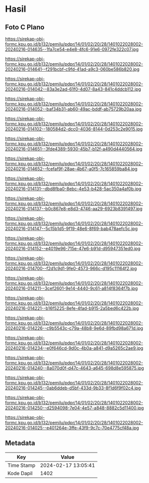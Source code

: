 # Hasil

## Foto C Plano

https://sirekap-obj-formc.kpu.go.id/b132/pemilu/pdpr/14/01/02/20/28/1401022028002-20240216-014635--1fa7ce54-e4e8-4fc6-91e6-0972fe322c07.jpg

https://sirekap-obj-formc.kpu.go.id/b132/pemilu/pdpr/14/01/02/20/28/1401022028002-20240216-014641--f291bcbf-c9fd-41ad-a9c3-060be586b820.jpg

https://sirekap-obj-formc.kpu.go.id/b132/pemilu/pdpr/14/01/02/20/28/1401022028002-20240216-014042--83a3e2ad-61f0-4d07-8a43-841c4ddcb112.jpg

https://sirekap-obj-formc.kpu.go.id/b132/pemilu/pdpr/14/01/02/20/28/1401022028002-20240216-014052--baf34b31-ab60-49ac-bddf-ab75729b20aa.jpg

https://sirekap-obj-formc.kpu.go.id/b132/pemilu/pdpr/14/01/02/20/28/1401022028002-20240216-014102--180584d2-dcc0-4036-8144-0d253c2e9015.jpg

https://sirekap-obj-formc.kpu.go.id/b132/pemilu/pdpr/14/01/02/20/28/1401022028002-20240216-014651--3fde4389-5930-45b7-b12f-a490d4440564.jpg

https://sirekap-obj-formc.kpu.go.id/b132/pemilu/pdpr/14/01/02/20/28/1401022028002-20240216-014652--fcefaf9f-28ae-4b67-a0f5-7c165859ba84.jpg

https://sirekap-obj-formc.kpu.go.id/b132/pemilu/pdpr/14/01/02/20/28/1401022028002-20240216-014131--dbd8fba0-8ebc-4e53-b428-5ac350a4af0b.jpg

https://sirekap-obj-formc.kpu.go.id/b132/pemilu/pdpr/14/01/02/20/28/1401022028002-20240216-014137--b0c867e8-e8d3-4746-aa29-6923b8391497.jpg

https://sirekap-obj-formc.kpu.go.id/b132/pemilu/pdpr/14/01/02/20/28/1401022028002-20240216-014147--5c15b1d5-9f19-48e6-8f69-bab478aefc5c.jpg

https://sirekap-obj-formc.kpu.go.id/b132/pemilu/pdpr/14/01/02/20/28/1401022028002-20240216-014152--e4019e96-715e-47e6-b91d-d95947351ed0.jpg

https://sirekap-obj-formc.kpu.go.id/b132/pemilu/pdpr/14/01/02/20/28/1401022028002-20240216-014700--f2d1c9d1-9fe0-4573-966c-d195c11164f2.jpg

https://sirekap-obj-formc.kpu.go.id/b132/pemilu/pdpr/14/01/02/20/28/1401022028002-20240216-014211--3cef2601-9e14-4440-9c61-a814f8364f7b.jpg

https://sirekap-obj-formc.kpu.go.id/b132/pemilu/pdpr/14/01/02/20/28/1401022028002-20240216-014221--b16f5225-8efe-4fad-b915-2a5bed6c422b.jpg

https://sirekap-obj-formc.kpu.go.id/b132/pemilu/pdpr/14/01/02/20/28/1401022028002-20240216-014226--c9b5543c-c79a-48b8-9e6d-89fbd98a671d.jpg

https://sirekap-obj-formc.kpu.go.id/b132/pemilu/pdpr/14/01/02/20/28/1401022028002-20240216-014234--e0f646cd-9d0c-4b0a-a841-d9a5265c2ae9.jpg

https://sirekap-obj-formc.kpu.go.id/b132/pemilu/pdpr/14/01/02/20/28/1401022028002-20240216-014240--8a070d0f-d47c-4643-a645-698d8e595875.jpg

https://sirekap-obj-formc.kpu.go.id/b132/pemilu/pdpr/14/01/02/20/28/1401022028002-20240216-014245--0ab6ddeb-d5bf-433d-9b33-8f1d6f9f02c4.jpg

https://sirekap-obj-formc.kpu.go.id/b132/pemilu/pdpr/14/01/02/20/28/1401022028002-20240216-014250--d2594098-7e04-4e57-a848-8882c5d11400.jpg

https://sirekap-obj-formc.kpu.go.id/b132/pemilu/pdpr/14/01/02/20/28/1401022028002-20240216-014025--e401264e-3ffe-43f9-9c7c-70e4775cf48a.jpg


## Metadata

| Key        | Value               |
| ---------- | ------------------- |
| Time Stamp | 2024-02-17 13:05:41 |
| Kode Dapil | 1402                |



